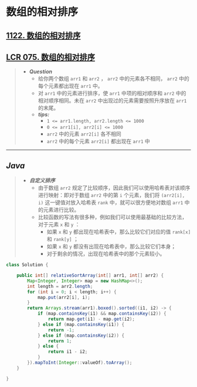# 数组的相对排序

## [1122. 数组的相对排序](https://leetcode.cn/problems/relative-sort-array/)

## [LCR 075. 数组的相对排序](https://leetcode.cn/problems/0H97ZC/)

> - ***Question***
>   - 给你两个数组 `arr1` 和 `arr2` ， `arr2` 中的元素各不相同， `arr2` 中的每个元素都出现在 `arr1` 中。
>   - 对 `arr1` 中的元素进行排序，使 `arr1` 中项的相对顺序和 `arr2` 中的相对顺序相同。未在 `arr2` 中出现过的元素需要按照升序放在 `arr1` 的末尾。
>   - ***tips:***
>     - `1 <= arr1.length, arr2.length <= 1000`
>     - `0 <= arr1[i], arr2[i] <= 1000`
>     - `arr2` 中的元素 `arr2[i]`  各不相同
>     - `arr2` 中的每个元素 `arr2[i]` 都出现在 `arr1` 中

---

## *Java*

> - ***自定义排序***
>   - 由于数组 `arr2` 规定了比较顺序，因此我们可以使用哈希表对该顺序进行映射：即对于数组 `arr2` 中的第 `i` 个元素，我们将 `(arr2[i], i)` 这一键值对放入哈希表 `rank` 中，就可以很方便地对数组 `arr1` 中的元素进行比较。
>   - 比较函数的写法有很多种，例如我们可以使用最基础的比较方法，对于元素 `x` 和 `y` ：
>     - 如果 `x` 和 `y` 都出现在哈希表中，那么比较它们对应的值 `rank[x]` 和 `rank[y]` ；
>     - 如果 `x` 和 `y` 都没有出现在哈希表中，那么比较它们本身；
>     - 对于剩余的情况，出现在哈希表中的那个元素较小。

```java
class Solution {

    public int[] relativeSortArray(int[] arr1, int[] arr2) {
        Map<Integer, Integer> map = new HashMap<>();
        int length = arr2.length;
        for (int i = 0; i < length; i++) {
            map.put(arr2[i], i);
        }
        return Arrays.stream(arr1).boxed().sorted((i1, i2) -> {
            if (map.containsKey(i1) && map.containsKey(i2)) {
                return map.get(i1) - map.get(i2);
            } else if (map.containsKey(i1)) {
                return -1;
            } else if (map.containsKey(i2)) {
                return 1;
            } else {
                return i1 - i2;
            }
        }).mapToInt(Integer::valueOf).toArray();
    }

}
```
